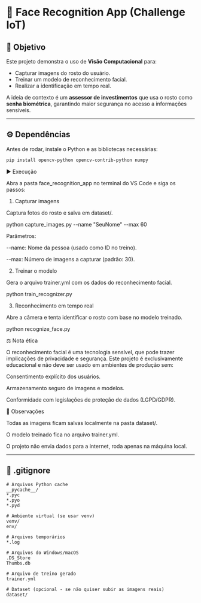 # 🔐 Face Recognition App (Challenge IoT)

## 🎯 Objetivo
Este projeto demonstra o uso de **Visão Computacional** para:
- Capturar imagens do rosto do usuário.
- Treinar um modelo de reconhecimento facial.
- Realizar a identificação em tempo real.

A ideia de contexto é um **assessor de investimentos** que usa o rosto como **senha biométrica**, garantindo maior segurança no acesso a informações sensíveis.

---

## ⚙️ Dependências
Antes de rodar, instale o Python e as bibliotecas necessárias:

```bash
pip install opencv-python opencv-contrib-python numpy
```

▶️ Execução

Abra a pasta face_recognition_app no terminal do VS Code e siga os passos:

1. Capturar imagens

Captura fotos do rosto e salva em dataset/.

python capture_images.py --name "SeuNome" --max 60


Parâmetros:

--name: Nome da pessoa (usado como ID no treino).

--max: Número de imagens a capturar (padrão: 30).

2. Treinar o modelo

Gera o arquivo trainer.yml com os dados do reconhecimento facial.

python train_recognizer.py

3. Reconhecimento em tempo real

Abre a câmera e tenta identificar o rosto com base no modelo treinado.

python recognize_face.py

⚖️ Nota ética

O reconhecimento facial é uma tecnologia sensível, que pode trazer implicações de privacidade e segurança.
Este projeto é exclusivamente educacional e não deve ser usado em ambientes de produção sem:

Consentimento explícito dos usuários.

Armazenamento seguro de imagens e modelos.

Conformidade com legislações de proteção de dados (LGPD/GDPR).

📌 Observações

Todas as imagens ficam salvas localmente na pasta dataset/.

O modelo treinado fica no arquivo trainer.yml.

O projeto não envia dados para a internet, roda apenas na máquina local.


---

## 📄 .gitignore
```gitignore
# Arquivos Python cache
__pycache__/
*.pyc
*.pyo
*.pyd

# Ambiente virtual (se usar venv)
venv/
env/

# Arquivos temporários
*.log

# Arquivos do Windows/macOS
.DS_Store
Thumbs.db

# Arquivo de treino gerado
trainer.yml

# Dataset (opcional - se não quiser subir as imagens reais)
dataset/
